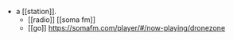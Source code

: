 - a [[station]].
    - [[radio]] [[soma fm]]
    - [[go]] https://somafm.com/player/#/now-playing/dronezone
